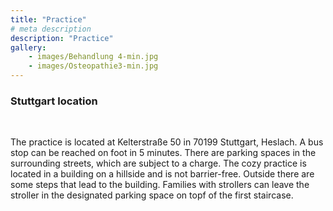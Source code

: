 ```yaml
---
title: "Practice"
# meta description
description: "Practice"
gallery: 
    - images/Behandlung 4-min.jpg
    - images/Osteopathie3-min.jpg
---
```


### Stuttgart location
<br>

The practice is located at Kelterstraße 50 in 70199 Stuttgart, Heslach. A bus stop can be reached on foot in 5 minutes. There are parking spaces in the surrounding streets, which are subject to a charge.
The cozy practice is located in a building on a hillside and is not barrier-free. Outside there are some steps that lead to the building. Families with strollers can leave the stroller in the designated parking space on topf of the first staircase. 
<br>
